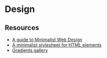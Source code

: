 # Design


## Resources

- [A guide to Minimalist Web Design](https://ismailelazizi.com/blog/a-guide-to-minimalist-web-design)
- [A minimalist stylesheet for HTML elements](https://andybrewer.github.io/mvp/)
- [Gradients gallery](https://images.superfamous.com/36-Gradients)

